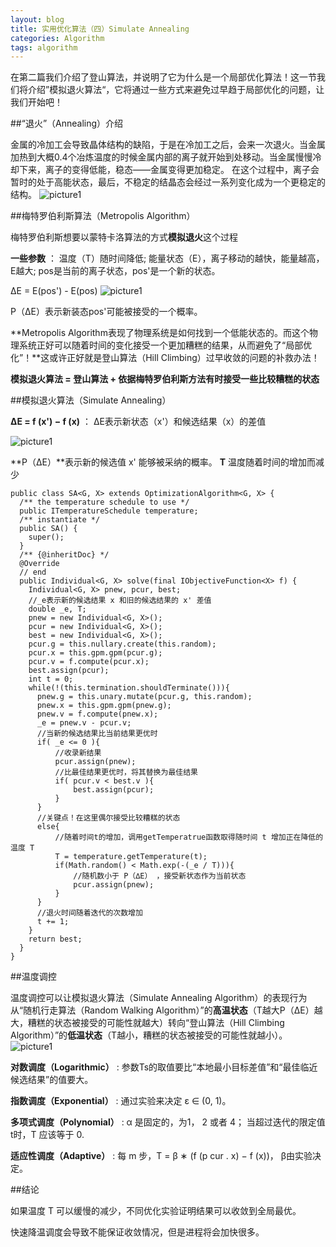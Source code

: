 ```yaml
---
layout: blog
title: 实用优化算法（四）Simulate Annealing
categories: Algorithm
tags: algorithm
---
```

在第二篇我们介绍了登山算法，并说明了它为什么是一个局部优化算法！这一节我们将介绍”模拟退火算法“，它将通过一些方式来避免过早趋于局部优化的问题，让我们开始吧！

##“退火”（Annealing）介绍

金属的冷加工会导致晶体结构的缺陷，于是在冷加工之后，会来一次退火。当金属加热到大概0.4个冶炼温度的时候金属内部的离子就开始到处移动。当金属慢慢冷却下来，离子的变得低能，稳态——金属变得更加稳定。
在这个过程中，离子会暂时的处于高能状态，最后，不稳定的结晶态会经过一系列变化成为一个更稳定的结构。
![picture1](http://localhost:3000/blog_img/2014-10-18-01.png "annealing")

##梅特罗伯利斯算法（Metropolis Algorithm）

梅特罗伯利斯想要以蒙特卡洛算法的方式**模拟退火**这个过程

**一些参数** ：  温度（T）随时间降低;  能量状态（E），离子移动的越快，能量越高，E越大;  pos是当前的离子状态，pos'是一个新的状态。

∆E = E(pos') - E(pos)
![picture1](http://localhost:3000/blog_img/2014-10-18-02.png "metropolis")

P（∆E）表示新装态pos'可能被接受的一个概率。

**Metropolis Algorithm表现了物理系统是如何找到一个低能状态的。而这个物理系统正好可以随着时间的变化接受一个更加糟糕的结果，从而避免了“局部优化”！**这或许正好就是登山算法（Hill Climbing）过早收敛的问题的补救办法！

**模拟退火算法 = 登山算法 + 依据梅特罗伯利斯方法有时接受一些比较糟糕的状态**

##模拟退火算法（Simulate Annealing）

**∆E = f (x') − f (x)** ： ∆E表示新状态（x'）和候选结果（x）的差值

![picture1](http://localhost:3000/blog_img/2014-10-18-03.png "SA")

**P（∆E）**表示新的候选值 x' 能够被采纳的概率。  **T** 温度随着时间的增加而减少

    public class SA<G, X> extends OptimizationAlgorithm<G, X> {
      /** the temperature schedule to use */
      public ITemperatureSchedule temperature;
      /** instantiate */
      public SA() {
        super();
      }
      /** {@inheritDoc} */
      @Override
      // end
      public Individual<G, X> solve(final IObjectiveFunction<X> f) {
      	Individual<G, X> pnew, pcur, best;
      	//_e表示新的候选结果 x 和旧的候选结果的 x' 差值
      	double _e, T;
      	pnew = new Individual<G, X>();
      	pcur = new Individual<G, X>();
      	best = new Individual<G, X>();
      	pcur.g = this.nullary.create(this.random);
      	pcur.x = this.gpm.gpm(pcur.g);
      	pcur.v = f.compute(pcur.x);
      	best.assign(pcur);
      	int t = 0;
      	while(!(this.termination.shouldTerminate())){
    	  pnew.g = this.unary.mutate(pcur.g, this.random);
    	  pnew.x = this.gpm.gpm(pnew.g);
    	  pnew.v = f.compute(pnew.x);
    	  _e = pnew.v - pcur.v;
    	  //当新的候选结果比当前结果更优时
    	  if( _e <= 0 ){
    	  	  //收录新结果
    		  pcur.assign(pnew);
    		  //比最佳结果更优时，将其替换为最佳结果
    		  if( pcur.v < best.v ){
    			  best.assign(pcur);
    		  }
    	  }
    	  //关键点！在这里偶尔接受比较糟糕的状态
    	  else{
    	  	  //随着时间t的增加，调用getTemperatrue函数取得随时间 t 增加正在降低的温度 T
    		  T = temperature.getTemperature(t);
    		  if(Math.random() < Math.exp(-(_e / T))){
    		  	  //随机数小于 P（∆E） ，接受新状态作为当前状态
    			  pcur.assign(pnew);
    		  }
    	  }
    	  //退火时间随着迭代的次数增加
    	  t += 1;
      	}
      	return best;
      }
    }

##温度调控

温度调控可以让模拟退火算法（Simulate Annealing Algorithm）的表现行为从“随机行走算法（Random Walking Algorithm）”的**高温状态**（T越大P（∆E）越大，糟糕的状态被接受的可能性就越大）转向“登山算法（Hill Climbing Algorithm）”的**低温状态**（T越小，糟糕的状态被接受的可能性就越小）。
![picture1](http://localhost:3000/blog_img/2014-10-18-04.png "lines")

**对数调度（Logarithmic）** : 参数Ts的取值要比“本地最小目标差值”和“最佳临近候选结果”的值要大。

**指数调度（Exponential）** : 通过实验来决定 ε ∈ (0, 1)。

**多项式调度（Polynomial）** : α 是固定的，为1， 2 或者 4； 当超过迭代的限定值t时，T 应该等于 0.

**适应性调度（Adaptive）** : 每 m 步，T = β ∗ (f (p cur . x) − f (x))， β由实验决定。

##结论

如果温度 T 可以缓慢的减少，不同优化实验证明结果可以收敛到全局最优。

快速降温调度会导致不能保证收敛情况，但是进程将会加快很多。




